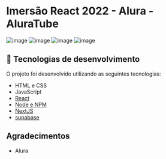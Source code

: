# Imersão React 2022 - Alura - AluraTube

![image](https://user-images.githubusercontent.com/101356855/201522983-79825375-dc10-40fd-8f26-5c2605596fa2.png)
![image](https://user-images.githubusercontent.com/101356855/201523003-457b3421-cc59-4cde-97b2-691661bc307a.png)
![image](https://user-images.githubusercontent.com/101356855/201523040-43eaa9ab-c764-4f83-92d5-5409d8320671.png)
![image](https://user-images.githubusercontent.com/101356855/201523205-4d96c2f8-93e2-4a97-869c-941ad2820d5c.png)


## 🚀 Tecnologias de desenvolvimento

O projeto foi desenvolvido utilizando as seguintes tecnologias:
- HTML e CSS
- JavaScript
- [React](https://pt-br.reactjs.org/)
- [Node e NPM](https://nodejs.org/)
- [NextJS](https://nextjs.org/)
- [supabase](https://supabase.com/)

## Agradecimentos
- Alura


